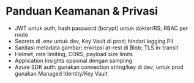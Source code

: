 # Panduan Keamanan & Privasi

- JWT untuk auth; hash password (bcrypt) untuk dokter/RS; RBAC per route
- Secrets di .env untuk dev, Key Vault di prod; hindari logging PII
- Sanitasi metadata gambar; enkripsi at-rest di Blob; TLS in-transit
- Helmet, rate limiting, CORS, payload size limits
- Application Insights opsional dengan sampling
- Azure SDK auth: gunakan connection string/key di dev; untuk prod gunakan Managed Identity/Key Vault
